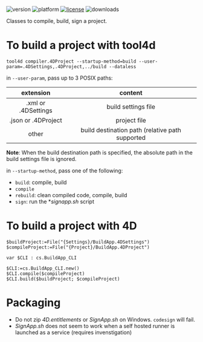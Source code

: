 ![version](https://img.shields.io/badge/version-20%2B-E23089)
![platform](https://img.shields.io/static/v1?label=platform&message=mac-intel%20|%20mac-arm%20|%20win-64&color=blue)
[![license](https://img.shields.io/github/license/miyako/4d-class-compiler)](LICENSE)
![downloads](https://img.shields.io/github/downloads/miyako/4d-class-compiler/total)

Classes to compile, build, sign a project.

# To build a project with tool4d

```
tool4d compiler.4DProject --startup-method=build --user-param=.4DSettings,.4DProject,../build --dataless
```

in `--user-param`, pass up to 3 POSIX paths:

|extension|content|
|:-:|:-:|
|.xml or .4DSettings|build settings file|
|.json or .4DProject|project file|
|other|build destination path (relative path supported|

**Note**: When the build destination path is specified, the absolute path in the build settings file is ignored.

in `--startup-method`, pass one of the following:

* `build`: compile, build
* `compile` 
* `rebuild`: clean compiled code, compile, build
* `sign`: run the **signapp.sh* script

# To build a project with 4D

```4d
$buildProject:=File("{Settings}/BuildApp.4DSettings")
$compileProject:=File("{Project}/BuildApp.4DProject")

var $CLI : cs.BuildApp_CLI

$CLI:=cs.BuildApp_CLI.new()
$CLI.compile($compileProject)
$CLI.build($buildProject; $compileProject)
```

# Packaging

* Do not zip *4D.entitlements* or *SignApp.sh* on Windows. `codesign` will fail.
* *SignApp.sh* does not seem to work when a self hosted runner is launched as a service (requires invenstigation)
